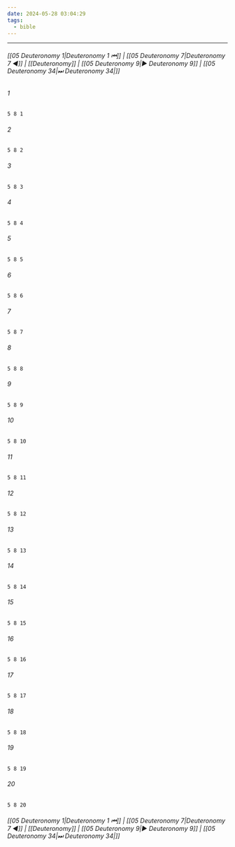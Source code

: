 ```yaml
---
date: 2024-05-28 03:04:29
tags:
  - bible
---
```

___

###### [[05 Deuteronomy 1|Deuteronomy 1 ⏮]] | [[05 Deuteronomy 7|Deuteronomy 7 ◀]] | [[Deuteronomy]] | [[05 Deuteronomy 9|▶ Deuteronomy 9]] | [[05 Deuteronomy 34|⏭ Deuteronomy 34|]]

###### 1
``` verse
5 8 1 
```
###### 2
``` verse
5 8 2 
```
###### 3
``` verse
5 8 3 
```
###### 4
``` verse
5 8 4 
```
###### 5
``` verse
5 8 5 
```
###### 6
``` verse
5 8 6 
```
###### 7
``` verse
5 8 7 
```
###### 8
``` verse
5 8 8 
```
###### 9
``` verse
5 8 9 
```
###### 10
``` verse
5 8 10 
```
###### 11
``` verse
5 8 11 
```
###### 12
``` verse
5 8 12 
```
###### 13
``` verse
5 8 13 
```
###### 14
``` verse
5 8 14 
```
###### 15
``` verse
5 8 15 
```
###### 16
``` verse
5 8 16 
```
###### 17
``` verse
5 8 17 
```
###### 18
``` verse
5 8 18 
```
###### 19
``` verse
5 8 19 
```
###### 20
``` verse
5 8 20 
```

###### [[05 Deuteronomy 1|Deuteronomy 1 ⏮]] | [[05 Deuteronomy 7|Deuteronomy 7 ◀]] | [[Deuteronomy]] | [[05 Deuteronomy 9|▶ Deuteronomy 9]] | [[05 Deuteronomy 34|⏭ Deuteronomy 34|]]

